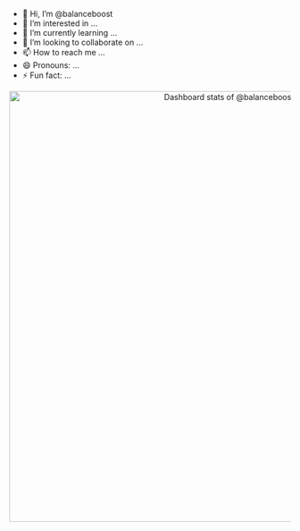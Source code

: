 - 👋 Hi, I’m @balanceboost
- 👀 I’m interested in ...
- 🌱 I’m currently learning ...
- 💞️ I’m looking to collaborate on ...
- 📫 How to reach me ...
- 😄 Pronouns: ...
- ⚡ Fun fact: ...

<!-- Copy-paste in your Readme.md file -->

<a href="https://next.ossinsight.io/widgets/official/compose-user-dashboard-stats?user_id=184087631" target="_blank" style="display: block" align="center">
  <picture>
    <source media="(prefers-color-scheme: dark)" srcset="https://next.ossinsight.io/widgets/official/compose-user-dashboard-stats/thumbnail.png?user_id=184087631&image_size=auto&color_scheme=dark" width="771" height="auto">
    <img alt="Dashboard stats of @balanceboost" src="https://next.ossinsight.io/widgets/official/compose-user-dashboard-stats/thumbnail.png?user_id=184087631&image_size=auto&color_scheme=light" width="771" height="auto">
  </picture>
</a>

<!-- Made with [OSS Insight](https://ossinsight.io/) -->

